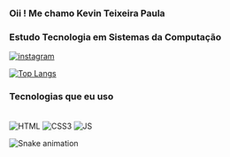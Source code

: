### Oii ! Me chamo Kevin Teixeira Paula

###  Estudo Tecnologia em Sistemas da Computação
 

 



[![instagram](https://img.shields.io/badge/Instagram-E4405F?style=for-the-badge&logo=instagram&logoColor=white)](https://www.instagram.com/kevinteixeirrr/)
<br>

[![Top Langs](https://github-readme-stats.vercel.app/api/top-langs/?username=Kevinteixeirrr&layout=compact)](https://github.com/kevinteixeirrr/github-readme-stats)

### Tecnologias que eu uso
<div style="display:inline_block;"><br>
<img align="center" alt="HTML" src="https://img.shields.io/badge/HTML-239120?style=for-the-badge&logo=html5&logoColor=white">
  
<img align="center" alt="CSS3" src="https://img.shields.io/badge/CSS3-1572B6?style=for-the-badge&logo=css3&logoColor=white">

<img align="center" alt="JS" src="https://img.shields.io/badge/JavaScript-323330?style=for-the-badge&logo=javascript&logoColor=F7DF1E ">

  ![Snake animation](https://github.com/kevinteixeirrr/kevinteixeirrr/blob/output/github-contribution-grid-snake.svg)
 
</div>




